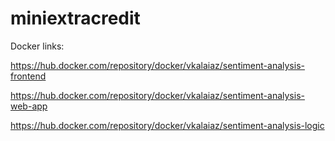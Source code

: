 # miniextracredit
Docker links:

https://hub.docker.com/repository/docker/vkalaiaz/sentiment-analysis-frontend

https://hub.docker.com/repository/docker/vkalaiaz/sentiment-analysis-web-app

https://hub.docker.com/repository/docker/vkalaiaz/sentiment-analysis-logic
